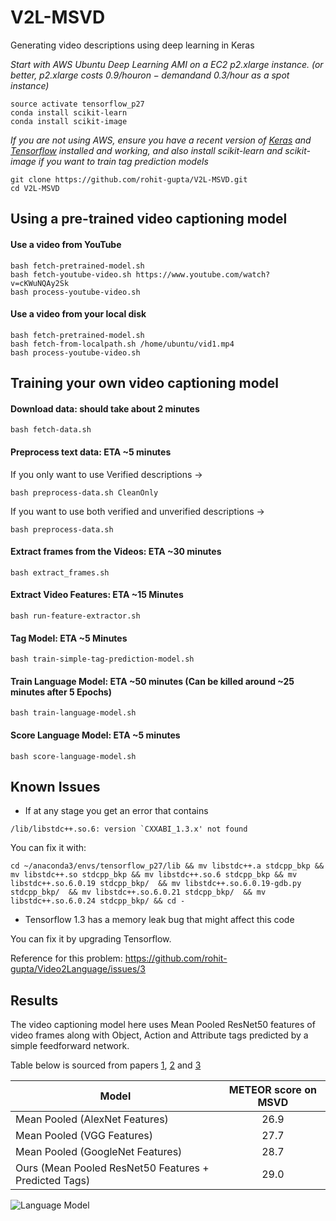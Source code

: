 # V2L-MSVD
Generating video descriptions using deep learning in Keras

*Start with AWS Ubuntu Deep Learning AMI on a EC2 p2.xlarge instance. (or better, p2.xlarge costs $0.9/hour on-demand and ~$0.3/hour as a spot instance)*

```shell
source activate tensorflow_p27
conda install scikit-learn
conda install scikit-image
```

*If you are not using AWS, ensure you have a recent version of [Keras](https://keras.io/#installation) and [Tensorflow](https://www.tensorflow.org/install/) installed and working, and also install scikit-learn and scikit-image if you want to train tag prediction models*

```shell
git clone https://github.com/rohit-gupta/V2L-MSVD.git
cd V2L-MSVD
```

## Using a pre-trained video captioning model

#### Use a video from YouTube

```shell
bash fetch-pretrained-model.sh
bash fetch-youtube-video.sh https://www.youtube.com/watch?v=cKWuNQAy2Sk
bash process-youtube-video.sh 
```

#### Use a video from your local disk

```shell
bash fetch-pretrained-model.sh
bash fetch-from-localpath.sh /home/ubuntu/vid1.mp4
bash process-youtube-video.sh 
```

## Training your own video captioning model

#### Download data: should take about 2 minutes
```shell
bash fetch-data.sh
```

#### Preprocess text data: ETA ~5 minutes

If you only want to use Verified descriptions -> 

```shell
bash preprocess-data.sh CleanOnly 
```

If you want to use both verified and unverified descriptions -> 

```shell
bash preprocess-data.sh
```


#### Extract frames from the Videos: ETA ~30 minutes
```shell
bash extract_frames.sh
```

#### Extract Video Features: ETA ~15 Minutes 
```shell
bash run-feature-extractor.sh
```

#### Tag Model: ETA ~5 Minutes
```shell
bash train-simple-tag-prediction-model.sh
```
#### Train Language Model: ETA ~50 minutes (Can be killed around ~25 minutes after 5 Epochs)
```shell
bash train-language-model.sh
```

#### Score Language Model: ETA ~5 minutes
```shell
bash score-language-model.sh
```

## Known Issues

- If at any stage you get an error that contains 

```shell
/lib/libstdc++.so.6: version `CXXABI_1.3.x' not found
```

You can fix it with:

```shell
cd ~/anaconda3/envs/tensorflow_p27/lib && mv libstdc++.a stdcpp_bkp && mv libstdc++.so stdcpp_bkp && mv libstdc++.so.6 stdcpp_bkp && mv libstdc++.so.6.0.19 stdcpp_bkp/  && mv libstdc++.so.6.0.19-gdb.py stdcpp_bkp/  && mv libstdc++.so.6.0.21 stdcpp_bkp/  && mv libstdc++.so.6.0.24 stdcpp_bkp/ && cd -
```

- Tensorflow 1.3 has a memory leak bug that might affect this code

You can fix it by upgrading Tensorflow. 

Reference for this problem: https://github.com/rohit-gupta/Video2Language/issues/3


## Results

The video captioning model here uses Mean Pooled ResNet50 features of video frames along with Object, Action and Attribute tags predicted by a simple feedforward network. 


Table below is sourced from papers [1](https://arxiv.org/abs/1505.00487), [2](https://arxiv.org/abs/1412.4729) and [3](https://arxiv.org/abs/1502.08029)

| Model        | METEOR score on MSVD |
| ------------- |:-------------:| 
| Mean Pooled (AlexNet Features)                        | 26.9 | 
| Mean Pooled (VGG Features)                            | 27.7 |
| Mean Pooled (GoogleNet Features)                      | 28.7 |
| Ours (Mean Pooled ResNet50 Features + Predicted Tags) | 29.0 |


![Language Model](https://raw.githubusercontent.com/rohit-gupta/Video2Language/master/langmodel.png)
